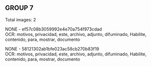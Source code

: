 ## GROUP 7
Total images: 2  

NONE - ef57c08b3059992e4e70a754f973cdad  
OCR: motivos, privacidad, este, archivo, adjunto, difuminado, Habilite, contenido, para, mostrar, documento  

NONE - 58121302ab1bfe023ac58cb270b83f19  
OCR: motivos, privacidad, este, archivo, adjunto, difuminado, Habilite, contenido, para, mostrar, documento  

